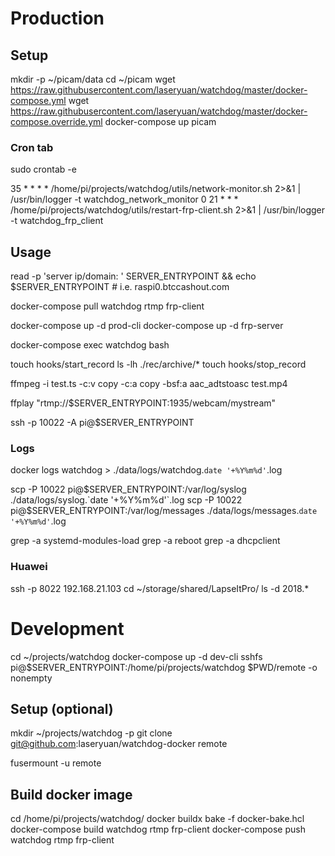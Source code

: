 # Production
## Setup
mkdir -p ~/picam/data
cd ~/picam
wget https://raw.githubusercontent.com/laseryuan/watchdog/master/docker-compose.yml
wget https://raw.githubusercontent.com/laseryuan/watchdog/master/docker-compose.override.yml
docker-compose up picam

### Cron tab
sudo crontab -e

35 * * * * /home/pi/projects/watchdog/utils/network-monitor.sh 2>&1 | /usr/bin/logger -t watchdog_network_monitor
0 21 * * * /home/pi/projects/watchdog/utils/restart-frp-client.sh 2>&1 | /usr/bin/logger -t watchdog_frp_client

## Usage
read -p 'server ip/domain: ' SERVER_ENTRYPOINT && echo $SERVER_ENTRYPOINT # i.e. raspi0.btccashout.com

docker-compose pull watchdog rtmp frp-client

docker-compose up -d prod-cli
docker-compose up -d frp-server

docker-compose exec watchdog bash

touch hooks/start_record
ls -lh ./rec/archive/*
touch hooks/stop_record

ffmpeg -i test.ts -c:v copy -c:a copy -bsf:a aac_adtstoasc test.mp4

ffplay "rtmp://$SERVER_ENTRYPOINT:1935/webcam/mystream"

ssh -p 10022 -A pi@$SERVER_ENTRYPOINT

### Logs
docker logs watchdog > ./data/logs/watchdog.`date '+%Y%m%d'`.log

scp -P 10022 pi@$SERVER_ENTRYPOINT:/var/log/syslog ./data/logs/syslog.`date '+%Y%m%d'`.log
scp -P 10022 pi@$SERVER_ENTRYPOINT:/var/log/messages ./data/logs/messages.`date '+%Y%m%d'`.log

grep -a systemd-modules-load
grep -a reboot
grep -a dhcpclient

### Huawei
ssh -p 8022 192.168.21.103
cd ~/storage/shared/LapseItPro/
ls -d 2018.*

# Development
cd ~/projects/watchdog
docker-compose up -d dev-cli
sshfs pi@$SERVER_ENTRYPOINT:/home/pi/projects/watchdog $PWD/remote -o nonempty

## Setup (optional)
mkdir ~/projects/watchdog -p
git clone git@github.com:laseryuan/watchdog-docker remote

fusermount -u remote

## Build docker image
cd /home/pi/projects/watchdog/
docker buildx bake -f docker-bake.hcl
docker-compose build watchdog rtmp frp-client
docker-compose push watchdog rtmp frp-client
